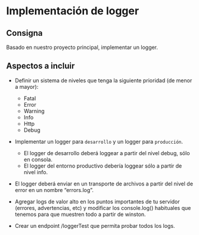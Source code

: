 # Implementación de logger

## Consigna

 Basado en nuestro proyecto principal, implementar un logger.

## Aspectos a incluir

+ Definir un sistema de niveles que tenga la siguiente prioridad (de menor a mayor):
    + Fatal
    + Error
    + Warning
    + Info
    + Http
    + Debug

+ Implementar un logger para `desarrollo` y un logger para `producción`.
    + El logger de desarrollo deberá loggear a partir del nivel debug, sólo en consola.
    + El logger del entorno productivo debería loggear sólo a partir de nivel info.
+ El logger deberá enviar en un transporte de archivos a partir del nivel de error en un nombre “errors.log”.
+ Agregar logs de valor alto en los puntos importantes de tu servidor (errores, advertencias, etc) y modificar los console.log() habituales que tenemos para que muestren todo a partir de winston.
+ Crear un endpoint /loggerTest que permita probar todos los logs.